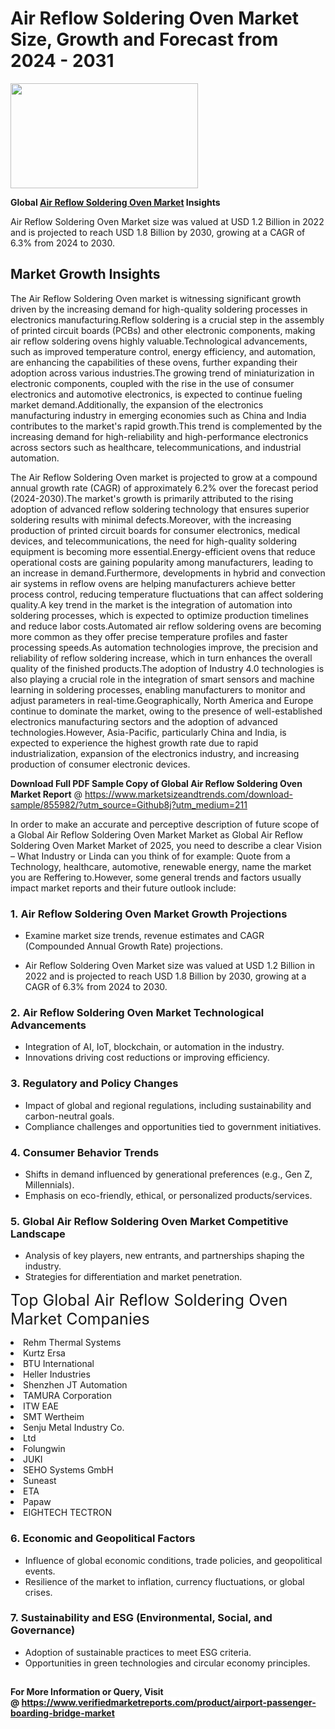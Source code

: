 <H1>Air Reflow Soldering Oven Market Size, Growth and Forecast from 2024 - 2031</H1><img class="aligncenter size-medium wp-image-584254" src="https://thirdeyenews.in/wp-content/uploads/2024/09/Global-Market-Research-300x168.jpeg" alt="" width="300" height="168" /><p><strong>Global&nbsp;<a href="https://www.marketsizeandtrends.com/download-sample/855982/?utm_source=Github8j?utm_medium=211">Air Reflow Soldering Oven Market</a> Insights</strong></p><p>Air Reflow Soldering Oven Market size was valued at USD 1.2 Billion in 2022 and is projected to reach USD 1.8 Billion by 2030, growing at a CAGR of 6.3% from 2024 to 2030.</p><p><h2>Market Growth Insights</h2> <p>The Air Reflow Soldering Oven market is witnessing significant growth driven by the increasing demand for high-quality soldering processes in electronics manufacturing.Reflow soldering is a crucial step in the assembly of printed circuit boards (PCBs) and other electronic components, making air reflow soldering ovens highly valuable.Technological advancements, such as improved temperature control, energy efficiency, and automation, are enhancing the capabilities of these ovens, further expanding their adoption across various industries.The growing trend of miniaturization in electronic components, coupled with the rise in the use of consumer electronics and automotive electronics, is expected to continue fueling market demand.Additionally, the expansion of the electronics manufacturing industry in emerging economies such as China and India contributes to the market's rapid growth.This trend is complemented by the increasing demand for high-reliability and high-performance electronics across sectors such as healthcare, telecommunications, and industrial automation.</p> <p>The Air Reflow Soldering Oven market is projected to grow at a compound annual growth rate (CAGR) of approximately 6.2% over the forecast period (2024-2030).The market's growth is primarily attributed to the rising adoption of advanced reflow soldering technology that ensures superior soldering results with minimal defects.Moreover, with the increasing production of printed circuit boards for consumer electronics, medical devices, and telecommunications, the need for high-quality soldering equipment is becoming more essential.Energy-efficient ovens that reduce operational costs are gaining popularity among manufacturers, leading to an increase in demand.Furthermore, developments in hybrid and convection air systems in reflow ovens are helping manufacturers achieve better process control, reducing temperature fluctuations that can affect soldering quality.A key trend in the market is the integration of automation into soldering processes, which is expected to optimize production timelines and reduce labor costs.Automated air reflow soldering ovens are becoming more common as they offer precise temperature profiles and faster processing speeds.As automation technologies improve, the precision and reliability of reflow soldering increase, which in turn enhances the overall quality of the finished products.The adoption of Industry 4.0 technologies is also playing a crucial role in the integration of smart sensors and machine learning in soldering processes, enabling manufacturers to monitor and adjust parameters in real-time.Geographically, North America and Europe continue to dominate the market, owing to the presence of well-established electronics manufacturing sectors and the adoption of advanced technologies.However, Asia-Pacific, particularly China and India, is expected to experience the highest growth rate due to rapid industrialization, expansion of the electronics industry, and increasing production of consumer electronic devices.<p><span class=""><strong>Download Full PDF Sample Copy of Global Air Reflow Soldering Oven Market Report</strong> @ <a href="https://www.marketsizeandtrends.com/download-sample/855982/?utm_source=Github8j?utm_medium=211" target="_blank">https://www.marketsizeandtrends.com/download-sample/855982/?utm_source=Github8j?utm_medium=211</a></span></p><p>In order to make an accurate and perceptive description of future scope of a Global&nbsp;Air Reflow Soldering Oven Market Market as Global&nbsp;Air Reflow Soldering Oven Market Market of 2025, you need to describe a clear Vision &ndash; What Industry or Linda can you think of for example: Quote from a Technology, healthcare, automotive, renewable energy, name the market you are Reffering to.However, some general trends and factors usually impact market reports and their future outlook include:</p><h3>1.&nbsp;<strong>Air Reflow Soldering Oven Market Growth Projections</strong></h3><ul><li>Examine market size trends, revenue estimates and CAGR (Compounded Annual Growth Rate) projections.</li><li><p>Air Reflow Soldering Oven Market size was valued at USD 1.2 Billion in 2022 and is projected to reach USD 1.8 Billion by 2030, growing at a CAGR of 6.3% from 2024 to 2030.</p></li></ul><h3>2.&nbsp;<strong>Air Reflow Soldering Oven Market Technological Advancements</strong></h3><ul><li>Integration of AI, IoT, blockchain, or automation in the industry.</li><li>Innovations driving cost reductions or improving efficiency.</li></ul><h3>3.&nbsp;<strong>Regulatory and Policy Changes</strong></h3><ul><li>Impact of global and regional regulations, including sustainability and carbon-neutral goals.</li><li>Compliance challenges and opportunities tied to government initiatives.</li></ul><h3>4.&nbsp;<strong>Consumer Behavior Trends</strong></h3><ul><li>Shifts in demand influenced by generational preferences (e.g., Gen Z, Millennials).</li><li>Emphasis on eco-friendly, ethical, or personalized products/services.</li></ul><h3>5.&nbsp;<strong>Global Air Reflow Soldering Oven Market Competitive Landscape</strong></h3><ul><li>Analysis of key players, new entrants, and partnerships shaping the industry.</li><li>Strategies for differentiation and market penetration.</li></ul><p data-pm-slice="1 1 []"><span style="color: inherit; font-family: inherit; font-size: 25px;">Top Global Air Reflow Soldering Oven Market Companies</span></p><div class="" data-test-id=""><p><li>Rehm Thermal Systems</li><li> Kurtz Ersa</li><li> BTU International</li><li> Heller Industries</li><li> Shenzhen JT Automation</li><li> TAMURA Corporation</li><li> ITW EAE</li><li> SMT Wertheim</li><li> Senju Metal Industry Co.</li><li> Ltd</li><li> Folungwin</li><li> JUKI</li><li> SEHO Systems GmbH</li><li> Suneast</li><li> ETA</li><li> Papaw</li><li> EIGHTECH TECTRON</li></p></div><h3>6.&nbsp;<strong>Economic and Geopolitical Factors</strong></h3><ul><li>Influence of global economic conditions, trade policies, and geopolitical events.</li><li>Resilience of the market to inflation, currency fluctuations, or global crises.</li></ul><h3>7.&nbsp;<strong>Sustainability and ESG (Environmental, Social, and Governance)</strong></h3><ul><li>Adoption of sustainable practices to meet ESG criteria.</li><li>Opportunities in green technologies and circular economy principles.</li></ul><h2><strong style="font-size: 14px;">For More Information or Query, Visit @&nbsp;</strong><a style="background-color: #ffffff; font-size: 14px;" href="https://www.marketsizeandtrends.com/report/air-reflow-soldering-oven-market/" target="_blank">https://www.verifiedmarketreports.com/product/airport-passenger-boarding-bridge-market</a></h2>